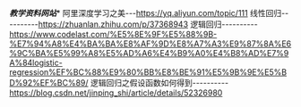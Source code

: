 *****************教学资料网站******************
阿里深度学习之美---https://yq.aliyun.com/topic/111
线性回归----------https://zhuanlan.zhihu.com/p/37368943
逻辑回归----------https://www.codelast.com/%E5%8E%9F%E5%88%9B-%E7%94%A8%E4%BA%BA%E8%AF%9D%E8%A7%A3%E9%87%8A%E6%9C%BA%E5%99%A8%E5%AD%A6%E4%B9%A0%E4%B8%AD%E7%9A%84logistic-regression%EF%BC%88%E9%80%BB%E8%BE%91%E5%9B%9E%E5%BD%92%EF%BC%89/
逻辑回归之假设函数如何得到----------https://blog.csdn.net/jinping_shi/article/details/52326980

